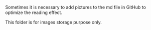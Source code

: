 Sometimes it is necessary to add pictures to the md file in GitHub to optimize the reading effect.

This folder is for images storage purpose only.
